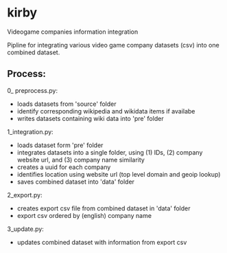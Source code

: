 # kirby

Videogame companies information integration

Pipline for integrating various video game company datasets (csv) into one combined dataset.


## Process:

0_ preprocess.py:
* loads datasets from 'source' folder
* identify corresponding wikipedia and wikidata items if availabe
* writes datasets containing wiki data into 'pre' folder

1_integration.py:
* loads dataset form 'pre' folder
* integrates datasets into a single folder, using (1) IDs, (2) company website url, and (3) company name similarity
* creates a uuid for each company
* identifies location using website url (top level domain and geoip lookup)
* saves combined dataset into 'data' folder

2_export.py:
* creates export csv file from combined dataset in 'data' folder
* export csv ordered by (english) company name 

3_update.py:
* updates combined dataset with information from export csv